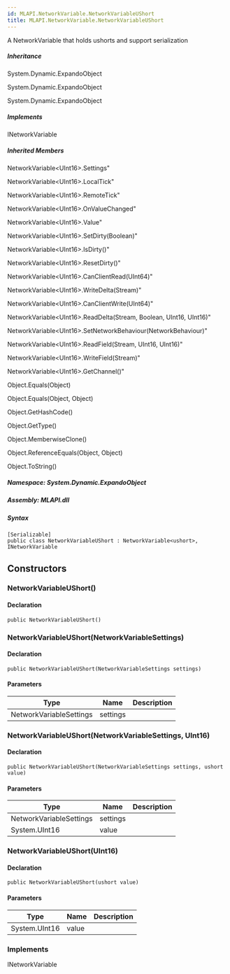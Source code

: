 ```yaml
---  
id: MLAPI.NetworkVariable.NetworkVariableUShort  
title: MLAPI.NetworkVariable.NetworkVariableUShort  
---
```


<div class="markdown level0 summary">

A NetworkVariable that holds ushorts and support serialization

</div>

<div class="markdown level0 conceptual">

</div>

<div class="inheritance">

##### Inheritance

<div class="level0">

System.Dynamic.ExpandoObject

</div>

<div class="level1">

System.Dynamic.ExpandoObject

</div>

<div class="level2">

System.Dynamic.ExpandoObject

</div>

</div>

<div classs="implements">

##### Implements

<div>

INetworkVariable

</div>

</div>

<div class="inheritedMembers">

##### Inherited Members

<div>

NetworkVariable&lt;UInt16&gt;.Settings"

</div>

<div>

NetworkVariable&lt;UInt16&gt;.LocalTick"

</div>

<div>

NetworkVariable&lt;UInt16&gt;.RemoteTick"

</div>

<div>

NetworkVariable&lt;UInt16&gt;.OnValueChanged"

</div>

<div>

NetworkVariable&lt;UInt16&gt;.Value"

</div>

<div>

NetworkVariable&lt;UInt16&gt;.SetDirty(Boolean)"

</div>

<div>

NetworkVariable&lt;UInt16&gt;.IsDirty()"

</div>

<div>

NetworkVariable&lt;UInt16&gt;.ResetDirty()"

</div>

<div>

NetworkVariable&lt;UInt16&gt;.CanClientRead(UInt64)"

</div>

<div>

NetworkVariable&lt;UInt16&gt;.WriteDelta(Stream)"

</div>

<div>

NetworkVariable&lt;UInt16&gt;.CanClientWrite(UInt64)"

</div>

<div>

NetworkVariable&lt;UInt16&gt;.ReadDelta(Stream, Boolean, UInt16,
UInt16)"

</div>

<div>

NetworkVariable&lt;UInt16&gt;.SetNetworkBehaviour(NetworkBehaviour)"

</div>

<div>

NetworkVariable&lt;UInt16&gt;.ReadField(Stream, UInt16, UInt16)"

</div>

<div>

NetworkVariable&lt;UInt16&gt;.WriteField(Stream)"

</div>

<div>

NetworkVariable&lt;UInt16&gt;.GetChannel()"

</div>

<div>

Object.Equals(Object)

</div>

<div>

Object.Equals(Object, Object)

</div>

<div>

Object.GetHashCode()

</div>

<div>

Object.GetType()

</div>

<div>

Object.MemberwiseClone()

</div>

<div>

Object.ReferenceEquals(Object, Object)

</div>

<div>

Object.ToString()

</div>

</div>

##### **Namespace**: System.Dynamic.ExpandoObject

##### **Assembly**: MLAPI.dll

##### Syntax

    [Serializable]
    public class NetworkVariableUShort : NetworkVariable<ushort>, INetworkVariable

## Constructors 

### NetworkVariableUShort()

<div class="markdown level1 summary">

</div>

<div class="markdown level1 conceptual">

</div>

#### Declaration

    public NetworkVariableUShort()

### NetworkVariableUShort(NetworkVariableSettings)

<div class="markdown level1 summary">

</div>

<div class="markdown level1 conceptual">

</div>

#### Declaration

    public NetworkVariableUShort(NetworkVariableSettings settings)

#### Parameters

| Type                    | Name     | Description |
|-------------------------|----------|-------------|
| NetworkVariableSettings | settings |             |

### NetworkVariableUShort(NetworkVariableSettings, UInt16)

<div class="markdown level1 summary">

</div>

<div class="markdown level1 conceptual">

</div>

#### Declaration

    public NetworkVariableUShort(NetworkVariableSettings settings, ushort value)

#### Parameters

| Type                    | Name     | Description |
|-------------------------|----------|-------------|
| NetworkVariableSettings | settings |             |
| System.UInt16           | value    |             |

### NetworkVariableUShort(UInt16)

<div class="markdown level1 summary">

</div>

<div class="markdown level1 conceptual">

</div>

#### Declaration

    public NetworkVariableUShort(ushort value)

#### Parameters

| Type          | Name  | Description |
|---------------|-------|-------------|
| System.UInt16 | value |             |

### Implements

<div>

INetworkVariable

</div>
